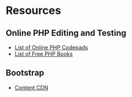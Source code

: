 Resources
=========

Online PHP Editing and Testing
------------------------------
* [List of Online PHP Codepads](http://hakre.wordpress.com/2011/10/05/list-of-online-php-codepads/)
* [List of Free PHP Books](http://www.linuxlinks.com/article/20130119004851789/9oftheBestFreePHPBooks-Part1.html)

Bootstrap
---------
* [Content CDN](http://www.bootstrapcdn.com)
